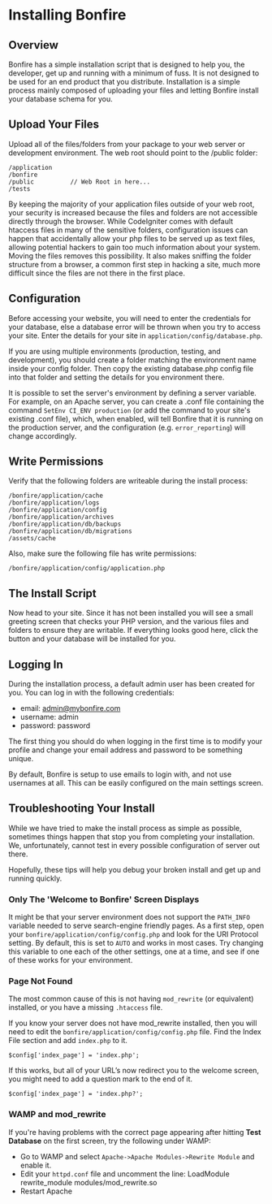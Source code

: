 # Installing Bonfire

## Overview
Bonfire has a simple installation script that is designed to help you, the developer, get up and running with a minimum of fuss.  It is not designed to be used for an end product that you distribute.  Installation is a simple process mainly composed of uploading your files and letting Bonfire install your database schema for you.

## Upload Your Files

Upload all of the files/folders from your package to your web server or development environment.  The web root should point to the /public folder:

    /application
    /bonfire
    /public          // Web Root in here...
    /tests

By keeping the majority of your application files outside of your web root, your security is increased because the files and folders are not accessible directly through the browser. While CodeIgniter comes with default htaccess files in many of the sensitive folders, configuration issues can happen that accidentally allow your php files to be served up as text files, allowing potential hackers to gain too much information about your system. Moving the files removes this possibility. It also makes sniffing the folder structure from a browser, a common first step in hacking a site, much more difficult since the files are not there in the first place.

## Configuration

Before accessing your website, you will need to enter the credentials for your database, else a database error will be thrown when you try to access your site. Enter the details for your site in `application/config/database.php`.

If you are using multiple environments (production, testing, and development), you should create a folder matching the environment name inside your config folder. Then copy the existing database.php config file into that folder and setting the details for you environment there.

It is possible to set the server's environment by defining a server variable. For example, on an Apache server, you can create a .conf file containing the command `SetEnv CI_ENV production` (or add the command to your site's existing .conf file), which, when enabled, will tell Bonfire that it is running on the production server, and the configuration (e.g. `error_reporting`) will change accordingly.


## Write Permissions

Verify that the following folders are writeable during the install process:

    /bonfire/application/cache
    /bonfire/application/logs
    /bonfire/application/config
    /bonfire/application/archives
    /bonfire/application/db/backups
    /bonfire/application/db/migrations
    /assets/cache

Also, make sure the following file has write permissions:

    /bonfire/application/config/application.php



## The Install Script

Now head to your site. Since it has not been installed you will see a small greeting screen that checks your PHP version, and the various files and folders to ensure they are writable. If everything looks good here, click the button and your database will be installed for you.

## Logging In

During the installation process, a default admin user has been created for you. You can log in with the following credentials:

* email: admin@mybonfire.com
* username: admin
* password: password

The first thing you should do when logging in the first time is to modify your profile and change your email address and password to be something unique.

By default, Bonfire is setup to use emails to login with, and not use usernames at all.  This can be easily configured on the main settings screen.

## Troubleshooting Your Install

While we have tried to make the install process as simple as possible, sometimes things happen that stop you from completing your installation. We, unfortunately, cannot test in every possible configuration of server out there.

Hopefully, these tips will help you debug your broken install and get up and running quickly.


### Only The 'Welcome to Bonfire' Screen Displays

It might be that your server environment does not support the `PATH_INFO` variable needed to serve search-engine friendly pages.  As a first step, open your `bonfire/application/config/config.php` and look for the URI Protocol setting.  By default, this is set to `AUTO` and works in most cases.  Try changing this variable to one each of the other settings, one at a time, and see if one of these works for your environment.



### Page Not Found

The most common cause of this is not having `mod_rewrite` (or equivalent) installed, or you have a missing `.htaccess` file.

If you know your server does not have mod_rewrite installed, then you will need to edit the `bonfire/application/config/config.php` file.  Find the Index File section and add `index.php` to it.


    $config['index_page'] = 'index.php';


If this works, but all of your URL’s now redirect you to the welcome screen, you might need to add a question mark to the end of it.


    $config['index_page'] = 'index.php?';



### WAMP and mod_rewrite

If you're having problems with the correct page appearing after hitting **Test Database** on the first screen, try the following under WAMP:

- Go to WAMP and select `Apache->Apache Modules->Rewrite Module` and enable it.
- Edit your `httpd.conf` file and uncomment the line: LoadModule rewrite_module modules/mod_rewrite.so
- Restart Apache